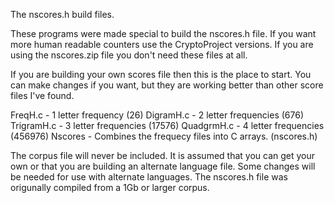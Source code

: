 The nscores.h build files.

These programs were made special to build the nscores.h file.
If you want more human readable counters use the CryptoProject
versions. If you are using the nscores.zip file you don't need
these files at all.

If you are building your own scores file then this is the place
to start. You can make changes if you want, but they are working
better than other score files I've found.


FreqH.c    - 1 letter frequency (26)
DigramH.c  - 2 letter frequencies (676)
TrigramH.c - 3 letter frequencies (17576)
QuadgrmH.c - 4 letter frequencies (456976)
Nscores   - Combines the frequecy files into C arrays. (nscores.h)


The corpus file will never be included. It is assumed that you can
get your own or that you are building an alternate language file.
Some changes will be needed for use with alternate languages.
The nscores.h file was origunally compiled from a 1Gb or larger corpus.